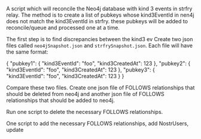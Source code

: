 A script which will reconcile the Neo4j database with kind 3 events in strfry relay. The method is to create a list of pubkeys whose kind3EventId in nen4j does not match the kind3EventId in strfry. these pubkeys will be added to reconcile/queue and processed one at a time.

The first step is to find discrepancies between the kind3 ev
Create two json files called `neo4jSnapshot.json` and `strfrySnapshot.json`. Each file will have the same format:

{
  "pubkey1": { "kind3EventId": "foo", "kind3CreatedAt": 123 },
  "pubkey2": { "kind3EventId": "foo", "kind3CreatedAt": 123 },
  "pubkey3": { "kind3EventId": "foo", "kind3CreatedAt": 123 }
}

Compare these two files. Create one json file of FOLLOWS relationships that should be deleted from neo4j and another json file of FOLLOWS relationships that should be added to neo4j.

Run one script to delete the necessary FOLLOWS relationships.

One script to add the necessary FOLLOWS relationships, add NostrUsers, update 
